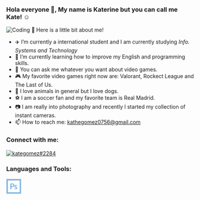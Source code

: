 ### Hola everyone :wave:, My name is Katerine but you can call me Kate! :relaxed:
<img aling="right" alt="Coding" width="400" src="https://th.bing.com/th/id/R.7084c682f10716fcaf0469b550a92b6a?rik=nyAIGnD0kqbvBA&riu=http%3a%2f%2f24.media.tumblr.com%2f7587d35b2362777783a4164160a3d58e%2ftumblr_mq386vyfgl1qii0lzo1_500.gif&ehk=l4JGnh0tOqucmXmYJZPmhPCDPENXca49HROLrbfx0HE%3d&risl=&pid=ImgRaw&r=0"> 
<!

  :cherry_blossom: Here is a little bit about me!

- :airplane: I’m currently a international student and I am currently studying *Info. Systems and Technology*
- 🌱 I’m currently learning how to improve my English and programming skills.
- 💬 You can ask me whatever you want about video games.
- :video_game: My favorite video games right now are: Valorant, Rockect League and The Last of Us.
- :dog: I love animals in general but I love dogs. 
- :soccer: I am a soccer fan and my favorite team is Real Madrid. 
- :camera: I am really into photography and recently I started my collection of instant cameras.
- 📫 How to reach me: kathegomez0756@gmail.com
>


<h3 align="left">Connect with me:</h3>
<p align="left">
<a href="https://discord.gg/kategomez#2284" target="blank"><img align="center" src="https://raw.githubusercontent.com/rahuldkjain/github-profile-readme-generator/master/src/images/icons/Social/discord.svg" alt="kategomez#2284" height="30" width="40" /></a>
</p>

<h3 align="left">Languages and Tools:</h3>
<p align="left"> <a href="https://www.photoshop.com/en" target="_blank" rel="noreferrer"> <img src="https://raw.githubusercontent.com/devicons/devicon/master/icons/photoshop/photoshop-line.svg" alt="photoshop" width="40" height="40"/> </a> </p>
